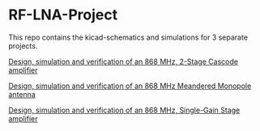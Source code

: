 # RF-LNA-Project
This repo contains the kicad-schematics and simulations for 3 separate projects.

[Design, simulation and verification of an 868 MHz, 2-Stage Cascode amplifier](resources/lna/README.md)

[Design, simulation and verification of an 868 MHz Meandered Monopole antenna](https://github.com/igorwolfs/RF-simulations/tree/main/rf_simulations/lorawan_meandered_monopole)

[Design, simulation and verification of an 868 MHz, Single-Gain Stage amplifier](resources/lna/README.md)